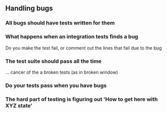 ## Handling bugs

### All bugs should have tests written for them

### What happens when an integration tests finds a bug

Do you make the test fail, or comment out the lines that fail due to the bug

### The test suite should pass all the time

... cancer of the a broken tests (as in broken window)

### Do your tests pass when you have bugs

### The hard part of testing is figuring out 'How to get here with XYZ state'
